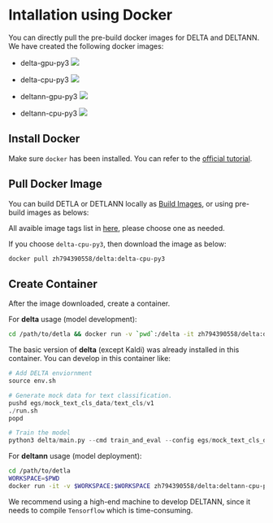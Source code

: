 # Intallation using Docker

You can directly pull the pre-build docker images for DELTA and DELTANN. We have created the following docker images:

- delta-gpu-py3 [![](https://images.microbadger.com/badges/image/zh794390558/delta:delta-gpu-py3.svg)](https://hub.docker.com/r/zh794390558/delta)

- delta-cpu-py3 [![](https://images.microbadger.com/badges/image/zh794390558/delta:delta-cpu-py3.svg)](https://hub.docker.com/r/zh794390558/delta)

- deltann-gpu-py3 [![](https://images.microbadger.com/badges/image/zh794390558/delta:deltann-gpu-py3.svg)](https://hub.docker.com/r/zh794390558/delta)

- deltann-cpu-py3 [![](https://images.microbadger.com/badges/image/zh794390558/delta:deltann-cpu-py3.svg)](https://hub.docker.com/r/zh794390558/delta)



## Install Docker

Make sure `docker` has been installed. You can refer to the [official tutorial](https://docs.docker.com/install/).

## Pull Docker Image

You can build DETLA or DETLANN locally as [Build Images](#build-images),
or using pre-build images as belows:

All avaible image tags list in [here](https://cloud.docker.com/repository/docker/zh794390558/delta/tags),
please choose one as needed.

If you choose `delta-cpu-py3`, then download the image as below:

```bash
docker pull zh794390558/delta:delta-cpu-py3
```

## Create Container

After the image downloaded, create a container.

For **delta** usage (model development):

```bash
cd /path/to/detla && docker run -v `pwd`:/delta -it zh794390558/delta:delta-cpu-py3 /bin/bash
```

The basic version of **delta** (except Kaldi) was already installed in this container. You can develop in this container like:

```python
# Add DELTA enviornment
source env.sh

# Generate mock data for text classification.
pushd egs/mock_text_cls_data/text_cls/v1
./run.sh
popd

# Train the model
python3 delta/main.py --cmd train_and_eval --config egs/mock_text_cls_data/text_cls/v1/config/han-cls.yml
```

For **deltann** usage (model deployment):

```bash
cd /path/to/detla 
WORKSPACE=$PWD
docker run -it -v $WORKSPACE:$WORKSPACE zh794390558/delta:deltann-cpu-py3 /bin/bash
```

We recommend using a high-end machine to develop DELTANN, since it needs to compile
`Tensorflow` which is time-consuming.

